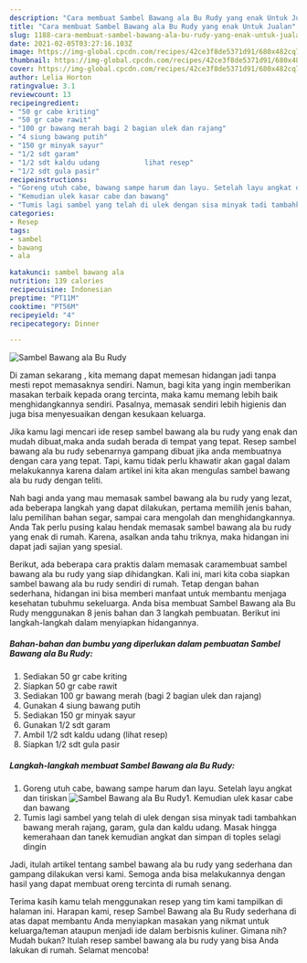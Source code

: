 ```yaml
---
description: "Cara membuat Sambel Bawang ala Bu Rudy yang enak Untuk Jualan"
title: "Cara membuat Sambel Bawang ala Bu Rudy yang enak Untuk Jualan"
slug: 1188-cara-membuat-sambel-bawang-ala-bu-rudy-yang-enak-untuk-jualan
date: 2021-02-05T03:27:16.103Z
image: https://img-global.cpcdn.com/recipes/42ce3f8de5371d91/680x482cq70/sambel-bawang-ala-bu-rudy-foto-resep-utama.jpg
thumbnail: https://img-global.cpcdn.com/recipes/42ce3f8de5371d91/680x482cq70/sambel-bawang-ala-bu-rudy-foto-resep-utama.jpg
cover: https://img-global.cpcdn.com/recipes/42ce3f8de5371d91/680x482cq70/sambel-bawang-ala-bu-rudy-foto-resep-utama.jpg
author: Lelia Horton
ratingvalue: 3.1
reviewcount: 13
recipeingredient:
- "50 gr cabe kriting"
- "50 gr cabe rawit"
- "100 gr bawang merah bagi 2 bagian ulek dan rajang"
- "4 siung bawang putih"
- "150 gr minyak sayur"
- "1/2 sdt garam"
- "1/2 sdt kaldu udang           lihat resep"
- "1/2 sdt gula pasir"
recipeinstructions:
- "Goreng utuh cabe, bawang sampe harum dan layu. Setelah layu angkat dan tiriskan"
- "Kemudian ulek kasar cabe dan bawang"
- "Tumis lagi sambel yang telah di ulek dengan sisa minyak tadi tambahkan bawang merah rajang, garam, gula dan kaldu udang. Masak hingga kemerahaan dan tanek kemudian angkat dan simpan di toples selagi dingin"
categories:
- Resep
tags:
- sambel
- bawang
- ala

katakunci: sambel bawang ala 
nutrition: 139 calories
recipecuisine: Indonesian
preptime: "PT11M"
cooktime: "PT56M"
recipeyield: "4"
recipecategory: Dinner

---
```



![Sambel Bawang ala Bu Rudy](https://img-global.cpcdn.com/recipes/42ce3f8de5371d91/680x482cq70/sambel-bawang-ala-bu-rudy-foto-resep-utama.jpg)

Di zaman  sekarang , kita memang dapat memesan hidangan jadi tanpa mesti repot memasaknya sendiri. Namun, bagi kita yang ingin memberikan masakan terbaik kepada orang tercinta, maka kamu memang lebih baik menghidangkannya sendiri. Pasalnya, memasak sendiri lebih higienis dan juga bisa menyesuaikan dengan kesukaan keluarga.

Jika kamu lagi mencari ide resep sambel bawang ala bu rudy yang enak dan mudah dibuat,maka anda sudah berada di tempat yang tepat. Resep sambel bawang ala bu rudy  sebenarnya gampang dibuat jika anda membuatnya dengan cara yang tepat. Tapi, kamu tidak perlu khawatir akan gagal dalam melakukannya 
karena dalam artikel ini kita akan mengulas sambel bawang ala bu rudy dengan teliti.  



Nah bagi anda yang mau memasak sambel bawang ala bu rudy yang lezat, ada beberapa langkah yang dapat dilakukan, pertama memilih jenis bahan, lalu pemilihan bahan segar, sampai cara mengolah dan menghidangkannya. Anda Tak perlu pusing kalau hendak memasak sambel bawang ala bu rudy yang enak di rumah. Karena, asalkan anda  tahu triknya, maka hidangan ini dapat jadi sajian yang spesial.

Berikut, ada beberapa cara praktis  dalam memasak caramembuat sambel bawang ala bu rudy yang siap dihidangkan. Kali ini, mari kita coba siapkan sambel bawang ala bu rudy sendiri di rumah. Tetap dengan bahan sederhana, hidangan ini bisa memberi manfaat untuk membantu menjaga kesehatan tubuhmu sekeluarga. Anda bisa membuat Sambel Bawang ala Bu Rudy menggunakan 8 jenis bahan dan 3 langkah pembuatan. Berikut ini langkah-langkah dalam menyiapkan hidangannya.

<!--inarticleads1-->

##### Bahan-bahan dan bumbu yang diperlukan dalam pembuatan Sambel Bawang ala Bu Rudy:

1. Sediakan 50 gr cabe kriting
1. Siapkan 50 gr cabe rawit
1. Sediakan 100 gr bawang merah (bagi 2 bagian ulek dan rajang)
1. Gunakan 4 siung bawang putih
1. Sediakan 150 gr minyak sayur
1. Gunakan 1/2 sdt garam
1. Ambil 1/2 sdt kaldu udang           (lihat resep)
1. Siapkan 1/2 sdt gula pasir




<!--inarticleads2-->

##### Langkah-langkah membuat Sambel Bawang ala Bu Rudy:

1. Goreng utuh cabe, bawang sampe harum dan layu. Setelah layu angkat dan tiriskan
<img src="https://img-global.cpcdn.com/steps/99438ce536b8c612/160x128cq70/sambel-bawang-ala-bu-rudy-langkah-memasak-1-foto.jpg" alt="Sambel Bawang ala Bu Rudy">1. Kemudian ulek kasar cabe dan bawang
1. Tumis lagi sambel yang telah di ulek dengan sisa minyak tadi tambahkan bawang merah rajang, garam, gula dan kaldu udang. Masak hingga kemerahaan dan tanek kemudian angkat dan simpan di toples selagi dingin




Jadi, itulah artikel tentang  sambel bawang ala bu rudy  yang sederhana dan gampang dilakukan versi kami. Semoga anda bisa melakukannya dengan hasil yang dapat membuat oreng tercinta di rumah senang. 

Terima kasih kamu telah menggunakan resep yang tim kami tampilkan di halaman ini. Harapan kami, resep  Sambel Bawang ala Bu Rudy sederhana di atas dapat membantu Anda menyiapkan masakan yang nikmat untuk keluarga/teman ataupun menjadi ide dalam berbisnis kuliner. Gimana nih? Mudah bukan? Itulah resep sambel bawang ala bu rudy yang bisa Anda lakukan di rumah. Selamat mencoba!

